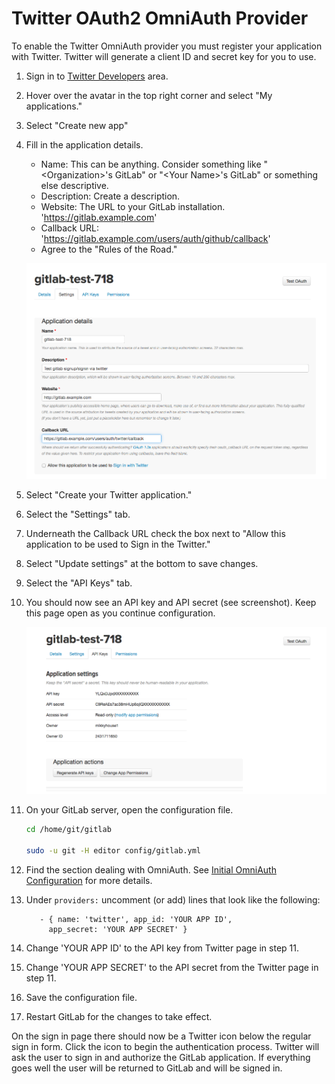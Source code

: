 # Twitter OAuth2 OmniAuth Provider

To enable the Twitter OmniAuth provider you must register your application with Twitter. Twitter will generate a client ID and secret key for you to use.

1.  Sign in to [Twitter Developers](https://dev.twitter.com/) area.

1.  Hover over the avatar in the top right corner and select "My applications."

1.  Select "Create new app"

1.  Fill in the application details.
    - Name: This can be anything. Consider something like "\<Organization\>'s GitLab" or "\<Your Name\>'s GitLab" or
    something else descriptive.
    - Description: Create a description.
    - Website: The URL to your GitLab installation. 'https://gitlab.example.com'
    - Callback URL: 'https://gitlab.example.com/users/auth/github/callback'
    - Agree to the "Rules of the Road."

    ![Twitter App Details](twitter_app_details.png)
1.  Select "Create your Twitter application."

1.  Select the "Settings" tab.

1.  Underneath the Callback URL check the box next to "Allow this application to be used to Sign in the Twitter."

1.  Select "Update settings" at the bottom to save changes.

1.  Select the "API Keys" tab.

1.  You should now see an API key and API secret (see screenshot). Keep this page open as you continue configuration.

    ![Twitter app](twitter_app_api_keys.png)

1.  On your GitLab server, open the configuration file.

    ```sh
    cd /home/git/gitlab

    sudo -u git -H editor config/gitlab.yml
    ```

1.  Find the section dealing with OmniAuth. See [Initial OmniAuth Configuration](README.md#initial-omniauth-configuration)
for more details.

1.  Under `providers:` uncomment (or add) lines that look like the following:

    ```
       - { name: 'twitter', app_id: 'YOUR APP ID',
         app_secret: 'YOUR APP SECRET' }
    ```

1.  Change 'YOUR APP ID' to the API key from Twitter page in step 11.

1.  Change 'YOUR APP SECRET' to the API secret from the Twitter page in step 11.

1.  Save the configuration file.

1.  Restart GitLab for the changes to take effect.

On the sign in page there should now be a Twitter icon below the regular sign in form. Click the icon to begin the authentication process. Twitter will ask the user to sign in and authorize the GitLab application. If everything goes well the user will be returned to GitLab and will be signed in.
